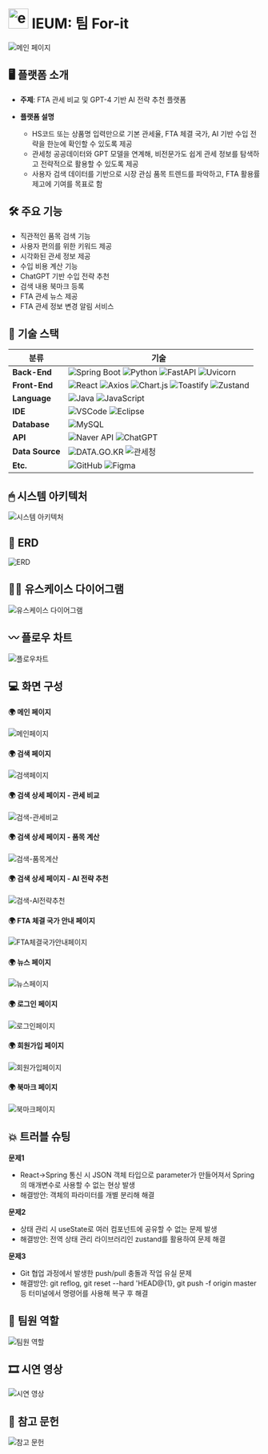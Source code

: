 # <img src="https://github.com/user-attachments/assets/3d0946f7-1a9d-4551-bd2f-e2ecae1feba1" alt="example image" width="40"> IEUM: 팀 For-it
 
![메인 페이지](https://github.com/user-attachments/assets/707fb2fd-3776-4930-a763-a0f67daf81c1)


## 🖥 플랫폼 소개

- **주제**: FTA 관세 비교 및 GPT-4 기반 AI 전략 추천 플랫폼

- **플랫폼 설명**
  - HS코드 또는 상품명 입력만으로 기본 관세율, FTA 체결 국가, AI 기반 수입 전략을 한눈에 확인할 수 있도록 제공
  - 관세청 공공데이터와 GPT 모델을 연계해, 비전문가도 쉽게 관세 정보를 탐색하고 전략적으로 활용할 수 있도록 제공
  - 사용자 검색 데이터를 기반으로 시장 관심 품목 트렌드를 파악하고, FTA 활용률 제고에 기여를 목표로 함

## 🛠 주요 기능
- 직관적인 품목 검색 기능
- 사용자 편의를 위한 키워드 제공
- 시각화된 관세 정보 제공
- 수입 비용 계산 기능
- ChatGPT 기반 수입 전략 추천
- 검색 내용 북마크 등록
- FTA 관세 뉴스 제공
- FTA 관세 정보 변경 알림 서비스
 
## 🔧 기술 스택
| 분류 | 기술 |
|------|------|
| **Back-End** | ![Spring Boot](https://img.shields.io/badge/Spring%20Boot-6DB33F?style=flat&logo=springboot&logoColor=white) ![Python](https://img.shields.io/badge/Python-3776AB?style=flat&logo=python&logoColor=white) ![FastAPI](https://img.shields.io/badge/FastAPI-009688?style=flat&logo=fastapi&logoColor=white) ![Uvicorn](https://img.shields.io/badge/Uvicorn-222222?style=flat&logo=fastapi&logoColor=white) |
| **Front-End** | ![React](https://img.shields.io/badge/React-61DAFB?style=flat&logo=react&logoColor=black) ![Axios](https://img.shields.io/badge/Axios-5A29E4?style=flat) ![Chart.js](https://img.shields.io/badge/Chart.js-FF6384?style=flat) ![Toastify](https://img.shields.io/badge/Toastify-FFB347?style=flat) ![Zustand](https://img.shields.io/badge/Zustand-764ABC?style=flat) |
| **Language** | ![Java](https://img.shields.io/badge/Java-%23ED8B00.svg?style=flat&logo=java&logoColor=white) ![JavaScript](https://img.shields.io/badge/JavaScript-F7DF1E?style=flat&logo=javascript&logoColor=black) |
| **IDE** | ![VSCode](https://img.shields.io/badge/VS%20Code-007ACC?style=flat&logo=visualstudiocode&logoColor=white) ![Eclipse](https://img.shields.io/badge/Eclipse-2C2255?style=flat&logo=eclipse&logoColor=white) |
| **Database** | ![MySQL](https://img.shields.io/badge/MySQL-4479A1?style=flat&logo=mysql&logoColor=white) |
| **API** | ![Naver API](https://img.shields.io/badge/Naver%20OpenAPI-03C75A?style=flat) ![ChatGPT](https://img.shields.io/badge/OpenAI-412991?style=flat&logo=openai&logoColor=white) |
| **Data Source** | ![DATA.GO.KR](https://img.shields.io/badge/DATA.go.kr-blue?style=flat) ![관세청](https://img.shields.io/badge/관세청-003478?style=flat) |
| **Etc.** | ![GitHub](https://img.shields.io/badge/GitHub-181717?style=flat&logo=github&logoColor=white) ![Figma](https://img.shields.io/badge/Figma-F24E1E?style=flat&logo=figma&logoColor=white) |


## 🖱 시스템 아키텍처
![시스템 아키텍처](https://github.com/user-attachments/assets/3494ce46-9110-4db4-a396-c6470b359735)

## 🔗 ERD
![ERD](https://github.com/user-attachments/assets/20fcf07b-6937-42ed-a091-8488e65340c1)

## 🙋‍♀️ 유스케이스 다이어그램
![유스케이스 다이어그램](https://github.com/user-attachments/assets/76506dd5-910e-4b13-8996-1bcb384837f8)

## 〰 플로우 차트
![플로우차트](https://github.com/user-attachments/assets/61fc6008-c5cf-4358-99cb-d22f1837d32c)

## 💻 화면 구성
#### 🌍 메인 페이지 
![메인페이지](https://github.com/user-attachments/assets/fcf8da72-3c75-45f0-995d-120b87ad00f2)
#### 🌍 검색 페이지
![검색페이지](https://github.com/user-attachments/assets/908770c8-2653-4673-8010-d54585e5952f)
#### 🌍 검색 상세 페이지 - 관세 비교
![검색-관세비교](https://github.com/user-attachments/assets/c6c75792-0c54-4453-b967-828e9c415354)
#### 🌍 검색 상세 페이지 - 품목 계산
![검색-품목계산](https://github.com/user-attachments/assets/66d2596b-9f40-47cf-9da7-d756934b89fe)
#### 🌍 검색 상세 페이지 - AI 전략 추천
![검색-AI전략추천](https://github.com/user-attachments/assets/2998fbec-98dd-49b8-bf4a-3f14ff222973)
#### 🌍 FTA 체결 국가 안내 페이지
![FTA체결국가안내페이지](https://github.com/user-attachments/assets/e97b5d0a-9394-4ea7-83d0-3413e32be100)
#### 🌍 뉴스 페이지
![뉴스페이지](https://github.com/user-attachments/assets/04d1fc93-36ef-4f9e-8571-1485f0fde9e1)
#### 🌍 로그인 페이지
![로그인페이지](https://github.com/user-attachments/assets/e4ea80fa-1622-4bab-85dc-aa708e20fd0a)
#### 🌍 회원가입 페이지
![회원가입페이지](https://github.com/user-attachments/assets/476bc8d0-6099-4f1a-ad77-b544c957d330)
#### 🌍 북마크 페이지
![북마크페이지](https://github.com/user-attachments/assets/554cc33e-5b6a-44ed-a089-cfd96f1ff10b)

## 💥 트러블 슈팅
**문제1**
- React→Spring 통신 시 JSON 객체 타입으로 parameter가 만들어져서 Spring의 매개변수로 사용할 수 없는 현상 발생
- 해결방안: 객체의 파라미터를 개별 분리해 해결

**문제2**
- 상태 관리 시 useState로 여러 컴포넌트에 공유할 수 없는 문제 발생
- 해결방안: 전역 상태 관리 라이브러리인 zustand를 활용하여 문제 해결

**문제3**
- Git 협업 과정에서 발생한 push/pull 충돌과 작업 유실 문제
- 해결방안: git reflog, git reset --hard 'HEAD@{1}, git push -f origin master 등 터미널에서 명령어를 사용해 복구 후 해결
  
## 👤 팀원 역할
![팀원 역할](https://github.com/user-attachments/assets/7dee7add-646c-4405-b474-ca6e4467ecfc)

## 🎞 시연 영상
![시연 영상](https://github.com/user-attachments/assets/8b8afb5e-179c-4435-a079-3fca18466ab1)


## 📖 참고 문헌
![참고 문헌](https://github.com/user-attachments/assets/d3a2226e-61e4-4a76-a375-48bd04ca8429)
